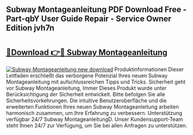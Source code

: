 ## Subway Montageanleitung PDF Download Free - Part-qbY User Guide Repair - Service Owner Edition jvh7n

# <h2><a href="http://df760o.blite.top/?on=Subway+Montageanleitung">🔗Download 👉🔴 Subway Montageanleitung</a></h2>

[![Subway Montageanleitung new download](https://i.imgur.com/lujVjoI.png)](http://df760o.blite.top/?on=Subway+Montageanleitung)
Produktinformationen Dieser Leitfaden erschließt das verborgene Potenzial Ihres neuen Subway Montageanleitung mit aufschlussreichen Tipps und Tricks. Sicherheit geht vor Subway Montageanleitung, Immer Dieses Produkt wurde unter Berücksichtigung der Sicherheit entwickelt. Bitte befolgen Sie alle Sicherheitsvorkehrungen. Die intuitive Benutzeroberfläche und die erweiterten Funktionen Ihres neuen Subway Montageanleitung arbeiten harmonisch zusammen, um Ihre Erfahrung zu verbessern. Unterstützung verfügbar 24/7 Subway MontageanleitungD. Unser Kundensupport-Team steht Ihnen 24/7 zur Verfügung, um Sie bei allen Anfragen zu unterstützen.
